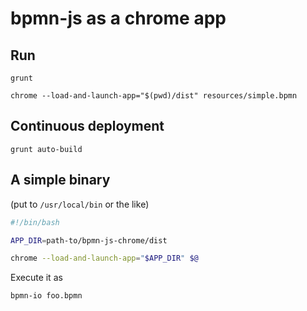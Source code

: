 # bpmn-js as a chrome app


## Run

```
grunt
```

```
chrome --load-and-launch-app="$(pwd)/dist" resources/simple.bpmn
```



## Continuous deployment

```
grunt auto-build
```



## A simple binary

(put to `/usr/local/bin` or the like)

```bash
#!/bin/bash

APP_DIR=path-to/bpmn-js-chrome/dist

chrome --load-and-launch-app="$APP_DIR" $@
```

Execute it as

```
bpmn-io foo.bpmn
```